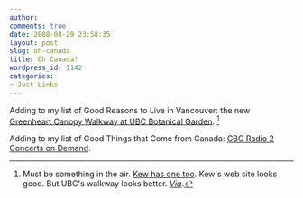 ```yaml
---
author:
comments: true
date: 2008-08-29 23:58:35
layout: post
slug: oh-canada
title: Oh Canada!
wordpress_id: 1142
categories:
- Just Links
---
```


Adding to my list of Good Reasons to Live in Vancouver: the new [Greenheart Canopy Walkway at UBC Botanical Garden](http://www.ubcbotanicalgarden.org/potd/2008/08/greenheart_canopy_walkway_at_ubc_botanical_garden.php). [^fn1]

Adding to my list of Good Things that Come from Canada: [CBC Radio 2 Concerts on Demand](http://www.cbc.ca/radio2/cod/).

[^fn1]: Must be something in the air. [Kew has one too](http://apps.kew.org/trees/). Kew's web site looks good. But UBC's walkway looks better. _[Via](http://www.catchingtherain.com/)_. 

